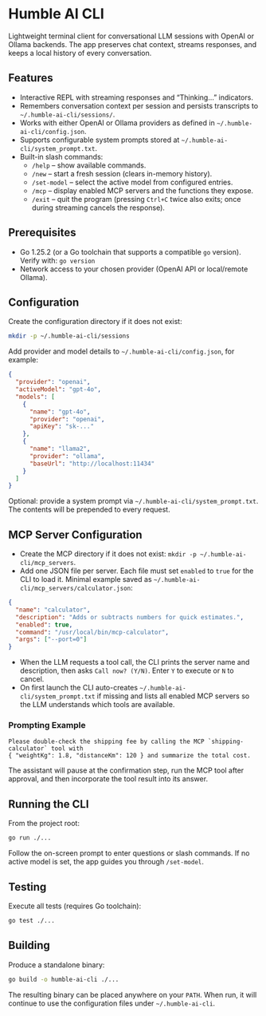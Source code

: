 # Humble AI CLI

Lightweight terminal client for conversational LLM sessions with OpenAI or Ollama backends. The app preserves chat context, streams responses, and keeps a local history of every conversation.

## Features
- Interactive REPL with streaming responses and “Thinking…” indicators.
- Remembers conversation context per session and persists transcripts to `~/.humble-ai-cli/sessions/`.
- Works with either OpenAI or Ollama providers as defined in `~/.humble-ai-cli/config.json`.
- Supports configurable system prompts stored at `~/.humble-ai-cli/system_prompt.txt`.
- Built-in slash commands:
  - `/help` – show available commands.
  - `/new` – start a fresh session (clears in-memory history).
  - `/set-model` – select the active model from configured entries.
  - `/mcp` – display enabled MCP servers and the functions they expose.
  - `/exit` – quit the program (pressing `Ctrl+C` twice also exits; once during streaming cancels the response).

## Prerequisites
- Go 1.25.2 (or a Go toolchain that supports a compatible `go` version).  
  Verify with: `go version`
- Network access to your chosen provider (OpenAI API or local/remote Ollama).

## Configuration
Create the configuration directory if it does not exist:

```bash
mkdir -p ~/.humble-ai-cli/sessions
```

Add provider and model details to `~/.humble-ai-cli/config.json`, for example:

```json
{
  "provider": "openai",
  "activeModel": "gpt-4o",
  "models": [
    {
      "name": "gpt-4o",
      "provider": "openai",
      "apiKey": "sk-..."
    },
    {
      "name": "llama2",
      "provider": "ollama",
      "baseUrl": "http://localhost:11434"
    }
  ]
}
```

Optional: provide a system prompt via `~/.humble-ai-cli/system_prompt.txt`. The contents will be prepended to every request.

## MCP Server Configuration
- Create the MCP directory if it does not exist: `mkdir -p ~/.humble-ai-cli/mcp_servers`.
- Add one JSON file per server. Each file must set `enabled` to `true` for the CLI to load it. Minimal example saved as `~/.humble-ai-cli/mcp_servers/calculator.json`:
```json
{
  "name": "calculator",
  "description": "Adds or subtracts numbers for quick estimates.",
  "enabled": true,
  "command": "/usr/local/bin/mcp-calculator",
  "args": ["--port=0"]
}
```
- When the LLM requests a tool call, the CLI prints the server name and description, then asks `Call now? (Y/N)`. Enter `Y` to execute or `N` to cancel.
- On first launch the CLI auto-creates `~/.humble-ai-cli/system_prompt.txt` if missing and lists all enabled MCP servers so the LLM understands which tools are available.

### Prompting Example
```
Please double-check the shipping fee by calling the MCP `shipping-calculator` tool with
{ "weightKg": 1.8, "distanceKm": 120 } and summarize the total cost.
```
The assistant will pause at the confirmation step, run the MCP tool after approval, and then incorporate the tool result into its answer.

## Running the CLI
From the project root:

```bash
go run ./...
```

Follow the on-screen prompt to enter questions or slash commands. If no active model is set, the app guides you through `/set-model`.

## Testing
Execute all tests (requires Go toolchain):

```bash
go test ./...
```

## Building
Produce a standalone binary:

```bash
go build -o humble-ai-cli ./...
```

The resulting binary can be placed anywhere on your `PATH`. When run, it will continue to use the configuration files under `~/.humble-ai-cli`.
